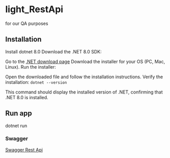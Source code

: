 # light_RestApi
for our QA purposes

## Installation
Install dotnet 8.0
Download the .NET 8.0 SDK:

Go to the [.NET download page](https://dotnet.microsoft.com/en-us/download/dotnet/8.0)
Download the installer for your OS (PC, Mac, Linux).
Run the installer:

Open the downloaded file and follow the installation instructions.
Verify the installation:
`dotnet --version`

This command should display the installed version of .NET, confirming that .NET 8.0 is installed.
## Run app
dotnet run

### Swagger
[Swagger Rest Api](http://localhost:5282/swagger)
